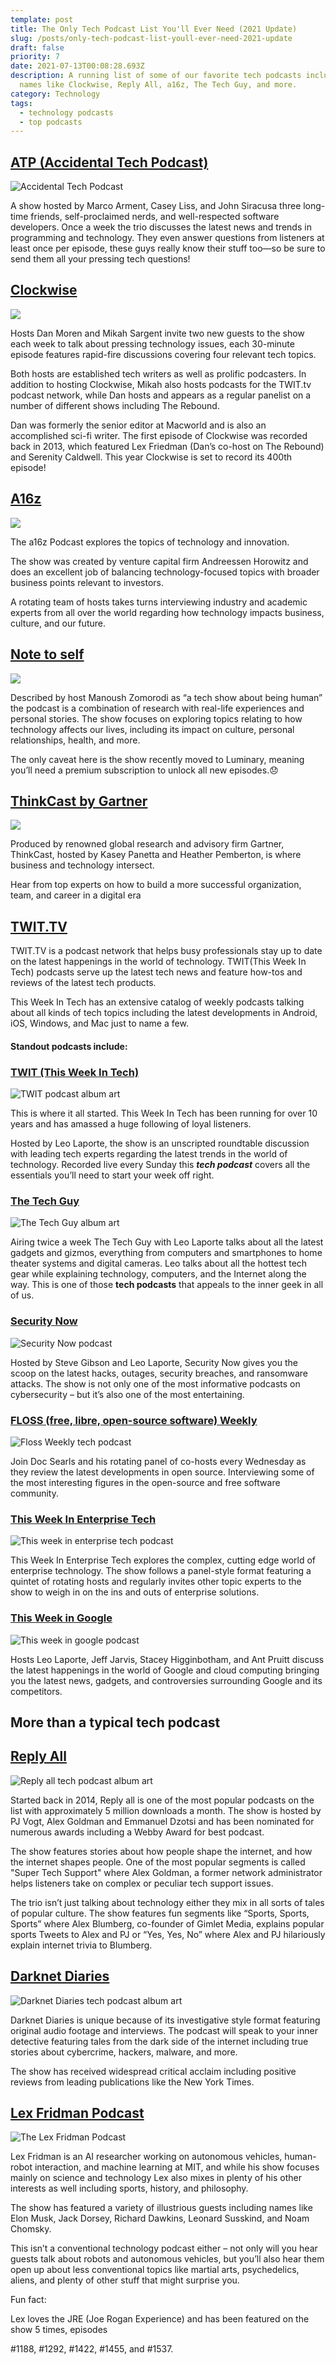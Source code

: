 ```yaml
---
template: post
title: The Only Tech Podcast List You'll Ever Need (2021 Update)
slug: /posts/only-tech-podcast-list-youll-ever-need-2021-update
draft: false
priority: 7
date: 2021-07-13T00:08:28.693Z
description: A running list of some of our favorite tech podcasts including
  names like Clockwise, Reply All, a16z, The Tech Guy, and more.
category: Technology
tags:
  - technology podcasts
  - top podcasts
---
```

## [ATP (Accidental Tech Podcast)](https://atp.fm/)

![Accidental Tech Podcast ](/media/atp-accidental-tech-podcasts.jpg)

A show hosted by Marco Arment, Casey Liss, and John Siracusa three long-time friends, self-proclaimed nerds, and well-respected software developers. Once a week the trio discusses the latest news and trends in programming and technology.  They even answer questions from listeners at least once per episode, these guys really know their stuff too—so be sure to send them all your pressing tech questions!   

## [Clockwise](https://www.relay.fm/clockwise)

![](/media/clockwise-tech-podcast.jpg)

Hosts Dan Moren and Mikah Sargent invite two new guests to the show each week to talk about pressing technology issues, each 30-minute episode features rapid-fire discussions covering four relevant tech topics.

Both hosts are established tech writers as well as prolific podcasters. In addition to hosting Clockwise, Mikah also hosts podcasts for the TWIT.tv podcast network, while Dan hosts and appears as a regular panelist on a number of different shows including The Rebound.

Dan was formerly the senior editor at Macworld and is also an accomplished sci-fi writer. The first episode of Clockwise was recorded back in 2013, which featured Lex Friedman (Dan’s co-host on The Rebound) and Serenity Caldwell. This year Clockwise is set to record its 400th episode!

## [A16z](https://a16z.com/a16z-podcast/)

![](/media/a16z_podcast.jpg)

The a16z Podcast explores the topics of technology and innovation.

The show was created by venture capital firm Andreessen Horowitz and does an excellent job of balancing technology-focused topics with broader business points relevant to investors.

A rotating team of hosts takes turns interviewing industry and academic experts from all over the world regarding how technology impacts business, culture, and our future.

## [Note to self](https://www.wnycstudios.org/podcasts/notetoself)

![](/media/note-to-self-podcast.jpg)

Described by host Manoush Zomorodi as “a tech show about being human” the podcast is a combination of research with real-life experiences and personal stories. The show focuses on exploring topics relating to how technology affects our lives, including its impact on culture, personal relationships, health, and more.

The only caveat here is the show recently moved to Luminary, meaning you’ll need a premium subscription to unlock all new episodes.😞

## [ThinkCast by Gartner](https://www.gartner.com/en/podcasts/thinkcast)

![](/media/thinkcast_gartner.jpg)

Produced by renowned global research and advisory firm Gartner, ThinkCast, hosted by Kasey Panetta and Heather Pemberton, is where business and technology intersect.

Hear from top experts on how to build a more successful organization, team, and career in a digital era

## [TWIT.TV](https://twit.tv/shows?shows_active=1)

TWIT.TV is a podcast network that helps busy professionals stay up to date on the latest happenings in the world of technology. TWIT(This Week In Tech) podcasts serve up the latest tech news and feature how-tos and reviews of the latest tech products.

This Week In Tech has an extensive catalog of weekly podcasts talking about all kinds of tech topics including the latest developments in Android, iOS, Windows, and Mac just to name a few.

#### Standout podcasts include:

### [TWIT (This Week In Tech)](https://twit.tv/shows/this-week-in-tech)

![TWIT podcast album art](https://www.bluecoding.com/storage/app/media/uploaded-files/this-week-in-tech-podcast.jpg "TWIT tech podcast")

This is where it all started. This Week In Tech has been running for over 10 years and has amassed a huge following of loyal listeners.

Hosted by Leo Laporte, the show is an unscripted roundtable discussion with leading tech experts regarding the latest trends in the world of technology. Recorded live every Sunday this ***tech podcast*** covers all the essentials you’ll need to start your week off right.

### [The Tech Guy](https://twit.tv/shows/the-tech-guy)

![The Tech Guy album art](https://www.bluecoding.com/storage/app/media/uploaded-files/the-tech-guy-podcast.jpg "The tech guy podcast")

Airing twice a week The Tech Guy with Leo Laporte talks about all the latest gadgets and gizmos, everything from computers and smartphones to home theater systems and digital cameras. Leo talks about all the hottest tech gear while explaining technology, computers, and the Internet along the way. This is one of those **tech podcasts** that appeals to the inner geek in all of us.

### [Security Now](https://twit.tv/shows/security-now)

![Security Now podcast](https://www.bluecoding.com/storage/app/media/uploaded-files/security-now-podcast.jpg "Security Now podcast")

Hosted by Steve Gibson and Leo Laporte, Security Now gives you the scoop on the latest hacks, outages, security breaches, and ransomware attacks. The show is not only one of the most informative podcasts on cybersecurity – but it’s also one of the most entertaining.

### [FLOSS (free, libre, open-source software) Weekly](https://twit.tv/shows/floss-weekly)

![Floss Weekly tech podcast](https://www.bluecoding.com/storage/app/media/uploaded-files/floss-weekly-podcast.jpg "Floss weekly tech podcast")

Join Doc Searls and his rotating panel of co-hosts every Wednesday as they review the latest developments in open source. Interviewing some of the most interesting figures in the open-source and free software community.

### [This Week In Enterprise Tech](https://twit.tv/shows/this-week-in-enterprise-tech)

![This week in enterprise tech podcast](https://www.bluecoding.com/storage/app/media/uploaded-files/This-week-in-enterprise-tech.jpg "this week in enterprise tech podcast")

This Week In Enterprise Tech explores the complex, cutting edge world of enterprise technology. The show follows a panel-style format featuring a quintet of rotating hosts and regularly invites other topic experts to the show to weigh in on the ins and outs of enterprise solutions.

### [This Week in Google](https://twit.tv/shows/this-week-in-google)

![This week in google podcast](https://www.bluecoding.com/storage/app/media/uploaded-files/this-week-in-google-podcast.jpg "this week in google podcast")

Hosts Leo Laporte, Jeff Jarvis, Stacey Higginbotham, and Ant Pruitt discuss the latest happenings in the world of Google and cloud computing bringing you the latest news, gadgets, and controversies surrounding Google and its competitors.

## More than a typical tech podcast

## [Reply All](https://gimletmedia.com/shows/reply-all)

![Reply all tech podcast album art](https://www.bluecoding.com/storage/app/media/uploaded-files/reply-all-podcast.jpg "Reply all tech podcast")

Started back in 2014, Reply all is one of the most popular podcasts on the list with approximately 5 million downloads a month. The show is hosted by PJ Vogt, Alex Goldman and Emmanuel Dzotsi and has been nominated for numerous awards including a Webby Award for best podcast.

The show features stories about how people shape the internet, and how the internet shapes people. One of the most popular segments is called "Super Tech Support" where Alex Goldman, a former network administrator helps listeners take on complex or peculiar tech support issues.

The trio isn’t just talking about technology either they mix in all sorts of tales of popular culture. The show features fun segments like “Sports, Sports, Sports” where Alex Blumberg, co-founder of Gimlet Media, explains popular sports Tweets to Alex and PJ or “Yes, Yes, No” where Alex and PJ hilariously explain internet trivia to Blumberg.

## [Darknet Diaries](https://darknetdiaries.com/)

![Darknet Diaries tech podcast album art](https://www.bluecoding.com/storage/app/media/uploaded-files/darknet-diaries-tech-podcast.jpg "Darknet Diaries tech podcast")

Darknet Diaries is unique because of its investigative style format featuring original audio footage and interviews. The podcast will speak to your inner detective featuring tales from the dark side of the internet including true stories about cybercrime, hackers, malware, and more.

The show has received widespread critical acclaim including positive reviews from leading publications like the New York Times.

## [Lex Fridman Podcast](https://lexfridman.com/podcast/)

![The Lex Fridman Podcast](https://www.bluecoding.com/storage/app/media/uploaded-files/lex_fridman.jpg "image from the Lex Fridman podcast")

Lex Fridman is an AI researcher working on autonomous vehicles, human-robot interaction, and machine learning at MIT, and while his show focuses mainly on science and technology Lex also mixes in plenty of his other interests as well including sports, history, and philosophy.

The show has featured a variety of illustrious guests including names like Elon Musk, Jack Dorsey, Richard Dawkins, Leonard Susskind, and Noam Chomsky.

This isn’t a conventional technology podcast either – not only will you hear guests talk about robots and autonomous vehicles, but you’ll also hear them open up about less conventional topics like martial arts, psychedelics, aliens, and plenty of other stuff that might surprise you.

Fun fact:

Lex loves the JRE (Joe Rogan Experience) and has been featured on the show 5 times, episodes

\#1188, #1292, #1422, #1455, and #1537.